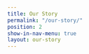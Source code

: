 ```yaml
---
title: Our Story
permalink: "/our-story/"
position: 2
show-in-nav-menu: true
layout: our-story
---
```


